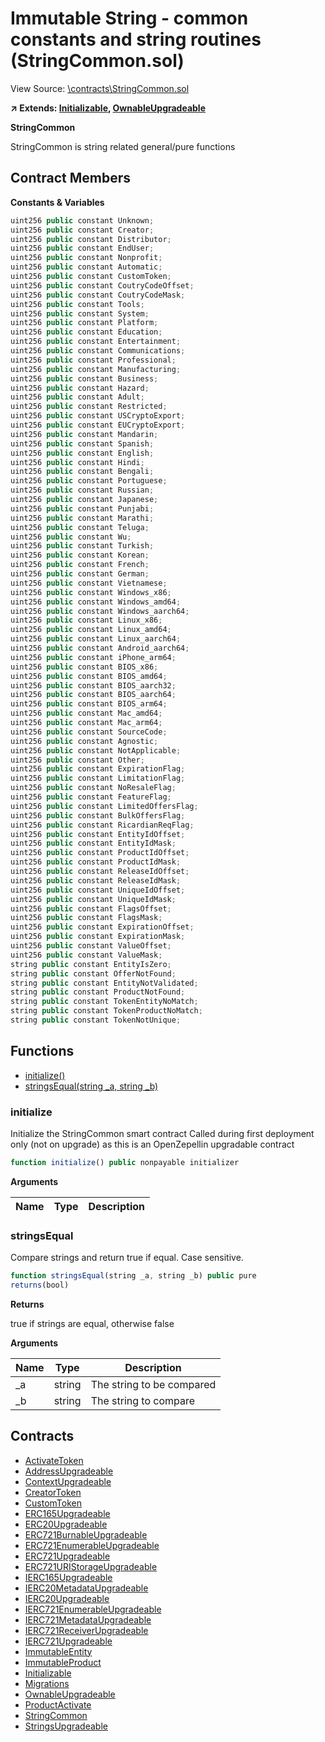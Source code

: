 # Immutable String - common constants and string routines (StringCommon.sol)

View Source: [\contracts\StringCommon.sol](..\contracts\StringCommon.sol)

**↗ Extends: [Initializable](Initializable.md), [OwnableUpgradeable](OwnableUpgradeable.md)**

**StringCommon**

StringCommon is string related general/pure functions

## Contract Members
**Constants & Variables**

```js
uint256 public constant Unknown;
uint256 public constant Creator;
uint256 public constant Distributor;
uint256 public constant EndUser;
uint256 public constant Nonprofit;
uint256 public constant Automatic;
uint256 public constant CustomToken;
uint256 public constant CoutryCodeOffset;
uint256 public constant CoutryCodeMask;
uint256 public constant Tools;
uint256 public constant System;
uint256 public constant Platform;
uint256 public constant Education;
uint256 public constant Entertainment;
uint256 public constant Communications;
uint256 public constant Professional;
uint256 public constant Manufacturing;
uint256 public constant Business;
uint256 public constant Hazard;
uint256 public constant Adult;
uint256 public constant Restricted;
uint256 public constant USCryptoExport;
uint256 public constant EUCryptoExport;
uint256 public constant Mandarin;
uint256 public constant Spanish;
uint256 public constant English;
uint256 public constant Hindi;
uint256 public constant Bengali;
uint256 public constant Portuguese;
uint256 public constant Russian;
uint256 public constant Japanese;
uint256 public constant Punjabi;
uint256 public constant Marathi;
uint256 public constant Teluga;
uint256 public constant Wu;
uint256 public constant Turkish;
uint256 public constant Korean;
uint256 public constant French;
uint256 public constant German;
uint256 public constant Vietnamese;
uint256 public constant Windows_x86;
uint256 public constant Windows_amd64;
uint256 public constant Windows_aarch64;
uint256 public constant Linux_x86;
uint256 public constant Linux_amd64;
uint256 public constant Linux_aarch64;
uint256 public constant Android_aarch64;
uint256 public constant iPhone_arm64;
uint256 public constant BIOS_x86;
uint256 public constant BIOS_amd64;
uint256 public constant BIOS_aarch32;
uint256 public constant BIOS_aarch64;
uint256 public constant BIOS_arm64;
uint256 public constant Mac_amd64;
uint256 public constant Mac_arm64;
uint256 public constant SourceCode;
uint256 public constant Agnostic;
uint256 public constant NotApplicable;
uint256 public constant Other;
uint256 public constant ExpirationFlag;
uint256 public constant LimitationFlag;
uint256 public constant NoResaleFlag;
uint256 public constant FeatureFlag;
uint256 public constant LimitedOffersFlag;
uint256 public constant BulkOffersFlag;
uint256 public constant RicardianReqFlag;
uint256 public constant EntityIdOffset;
uint256 public constant EntityIdMask;
uint256 public constant ProductIdOffset;
uint256 public constant ProductIdMask;
uint256 public constant ReleaseIdOffset;
uint256 public constant ReleaseIdMask;
uint256 public constant UniqueIdOffset;
uint256 public constant UniqueIdMask;
uint256 public constant FlagsOffset;
uint256 public constant FlagsMask;
uint256 public constant ExpirationOffset;
uint256 public constant ExpirationMask;
uint256 public constant ValueOffset;
uint256 public constant ValueMask;
string public constant EntityIsZero;
string public constant OfferNotFound;
string public constant EntityNotValidated;
string public constant ProductNotFound;
string public constant TokenEntityNoMatch;
string public constant TokenProductNoMatch;
string public constant TokenNotUnique;

```

## Functions

- [initialize()](#initialize)
- [stringsEqual(string _a, string _b)](#stringsequal)

### initialize

Initialize the StringCommon smart contract
   Called during first deployment only (not on upgrade) as
   this is an OpenZepellin upgradable contract

```js
function initialize() public nonpayable initializer 
```

**Arguments**

| Name        | Type           | Description  |
| ------------- |------------- | -----|

### stringsEqual

Compare strings and return true if equal.
 Case sensitive.

```js
function stringsEqual(string _a, string _b) public pure
returns(bool)
```

**Returns**

true if strings are equal, otherwise false

**Arguments**

| Name        | Type           | Description  |
| ------------- |------------- | -----|
| _a | string | The string to be compared | 
| _b | string | The string to compare | 

## Contracts

* [ActivateToken](ActivateToken.md)
* [AddressUpgradeable](AddressUpgradeable.md)
* [ContextUpgradeable](ContextUpgradeable.md)
* [CreatorToken](CreatorToken.md)
* [CustomToken](CustomToken.md)
* [ERC165Upgradeable](ERC165Upgradeable.md)
* [ERC20Upgradeable](ERC20Upgradeable.md)
* [ERC721BurnableUpgradeable](ERC721BurnableUpgradeable.md)
* [ERC721EnumerableUpgradeable](ERC721EnumerableUpgradeable.md)
* [ERC721Upgradeable](ERC721Upgradeable.md)
* [ERC721URIStorageUpgradeable](ERC721URIStorageUpgradeable.md)
* [IERC165Upgradeable](IERC165Upgradeable.md)
* [IERC20MetadataUpgradeable](IERC20MetadataUpgradeable.md)
* [IERC20Upgradeable](IERC20Upgradeable.md)
* [IERC721EnumerableUpgradeable](IERC721EnumerableUpgradeable.md)
* [IERC721MetadataUpgradeable](IERC721MetadataUpgradeable.md)
* [IERC721ReceiverUpgradeable](IERC721ReceiverUpgradeable.md)
* [IERC721Upgradeable](IERC721Upgradeable.md)
* [ImmutableEntity](ImmutableEntity.md)
* [ImmutableProduct](ImmutableProduct.md)
* [Initializable](Initializable.md)
* [Migrations](Migrations.md)
* [OwnableUpgradeable](OwnableUpgradeable.md)
* [ProductActivate](ProductActivate.md)
* [StringCommon](StringCommon.md)
* [StringsUpgradeable](StringsUpgradeable.md)
